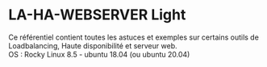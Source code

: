 # LA-HA-WEBSERVER Light

Ce référentiel contient toutes les astuces et exemples sur certains outils de Loadbalancing, Haute disponibilité et serveur web.<br>
OS : Rocky Linux 8.5 - ubuntu 18.04 (ou ubuntu 20.04)